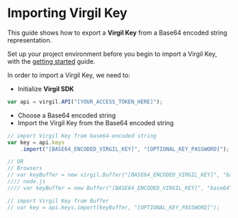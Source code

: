 # Importing Virgil Key

This guide shows how to export a **Virgil Key** from a Base64 encoded string representation.

Set up your project environment before you begin to import a Virgil Key, with the [getting started](/docs/guides/configuration/client.md) guide.

In order to import a Virgil Key, we need to:

- Initialize **Virgil SDK**

```javascript
var api = virgil.API("[YOUR_ACCESS_TOKEN_HERE]");
```

- Choose a Base64 encoded string
- Import the Virgil Key from the Base64 encoded string

```javascript
// import Virgil Key from base64-encoded string
var key = api.keys
    .import("[BASE64_ENCODED_VIRGIL_KEY]", "[OPTIONAL_KEY_PASSWORD]");

// OR
// Browsers
// var keyBuffer = new virgil.Buffer("[BASE64_ENCODED_VIRGIL_KEY]", "base64");
//// node.js
//// var keyBuffer = new Buffer("[BASE64_ENCODED_VIRGIL_KEY]", "base64");

// import Virgil Key from Buffer
// var key = api.keys.import(keyBuffer, "[OPTIONAL_KEY_PASSWORD]");
```
